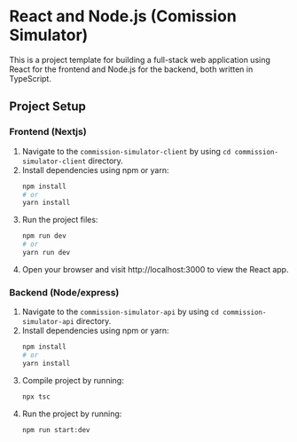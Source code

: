 # React and Node.js (Comission Simulator)

This is a project template for building a full-stack web application using React for the frontend and Node.js for the backend, both written in TypeScript.

## Project Setup

### Frontend (Nextjs)

1. Navigate to the `commission-simulator-client` by using `cd commission-simulator-client`  directory.
2. Install dependencies using npm or yarn:
   ```bash
   npm install
   # or
   yarn install
3. Run the project files:
   ```bash
   npm run dev
   # or
   yarn run dev
4. Open your browser and visit http://localhost:3000 to view the React app.


### Backend (Node/express)
1. Navigate to the `commission-simulator-api` by using `cd commission-simulator-api`  directory.
2. Install dependencies using npm or yarn:
   ```bash
   npm install
   # or
   yarn install
3. Compile project by running:
   ```bash
   npx tsc   
5. Run the project by running:
   ```bash
   npm run start:dev
   



